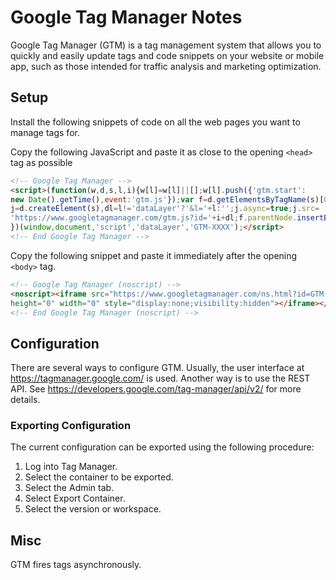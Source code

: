 # Google Tag Manager Notes

Google Tag Manager (GTM) is a tag management system that allows you to quickly
and easily update tags and code snippets on your website or mobile app, such
as those intended for traffic analysis and marketing optimization.


## Setup

Install the following snippets of code on all the web pages you want to manage
tags for.

Copy the following JavaScript and paste it as close to the opening `<head>`
tag as possible
  
```html
<!-- Google Tag Manager -->
<script>(function(w,d,s,l,i){w[l]=w[l]||[];w[l].push({'gtm.start':
new Date().getTime(),event:'gtm.js'});var f=d.getElementsByTagName(s)[0],
j=d.createElement(s),dl=l!='dataLayer'?'&l='+l:'';j.async=true;j.src=
'https://www.googletagmanager.com/gtm.js?id='+i+dl;f.parentNode.insertBefore(j,f);
})(window,document,'script','dataLayer','GTM-XXXX');</script>
<!-- End Google Tag Manager -->
```

Copy the following snippet and paste it immediately after the opening `<body>`
tag.

```html
<!-- Google Tag Manager (noscript) -->
<noscript><iframe src="https://www.googletagmanager.com/ns.html?id=GTM-XXXX"
height="0" width="0" style="display:none;visibility:hidden"></iframe></noscript>
<!-- End Google Tag Manager (noscript) -->
```


## Configuration

There are several ways to configure GTM.  Usually, the user interface at
https://tagmanager.google.com/ is used.  Another way is to use the REST API.
See https://developers.google.com/tag-manager/api/v2/ for more details.

### Exporting Configuration

The current configuration can be exported using the following procedure:

1. Log into Tag Manager.
2. Select the container to be exported.
3. Select the Admin tab.
4. Select Export Container.
5. Select the version or workspace.


## Misc

GTM fires tags asynchronously.

